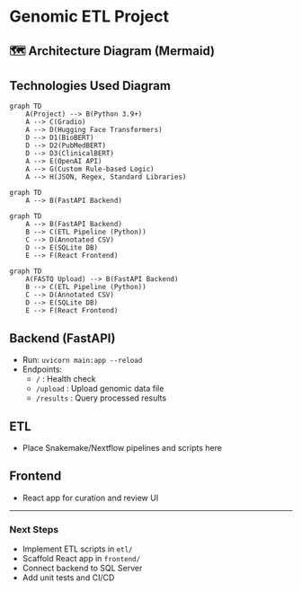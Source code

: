 # Genomic ETL Project

## 🗺️ Architecture Diagram (Mermaid)

## Technologies Used Diagram

```mermaid
graph TD
    A(Project) --> B(Python 3.9+)
    A --> C(Gradio)
    A --> D(Hugging Face Transformers)
    D --> D1(BioBERT)
    D --> D2(PubMedBERT)
    D --> D3(ClinicalBERT)
    A --> E(OpenAI API)
    A --> G(Custom Rule-based Logic)
    A --> H(JSON, Regex, Standard Libraries)
```

```mermaid
graph TD
    A --> B(FastAPI Backend)
```

```mermaid
graph TD
    A --> B(FastAPI Backend)
    B --> C(ETL Pipeline (Python))
    C --> D(Annotated CSV)
    D --> E(SQLite DB)
    E --> F(React Frontend)
```

```mermaid
graph TD
    A(FASTQ Upload) --> B(FastAPI Backend)
    B --> C(ETL Pipeline (Python))
    C --> D(Annotated CSV)
    D --> E(SQLite DB)
    E --> F(React Frontend)
```


## Backend (FastAPI)
- Run: `uvicorn main:app --reload`
- Endpoints:
  - `/` : Health check
  - `/upload` : Upload genomic data file
  - `/results` : Query processed results

## ETL
- Place Snakemake/Nextflow pipelines and scripts here

## Frontend
- React app for curation and review UI

---

### Next Steps
- Implement ETL scripts in `etl/`
- Scaffold React app in `frontend/`
- Connect backend to SQL Server
- Add unit tests and CI/CD
